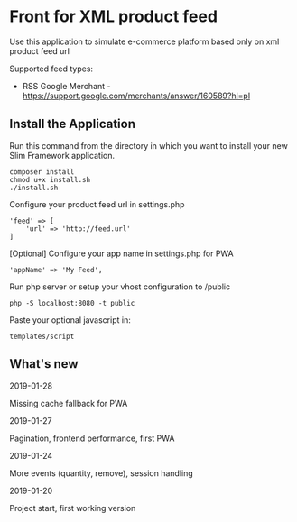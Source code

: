 # Front for XML product feed

Use this application to simulate e-commerce platform based only on xml product feed url 
 
Supported feed types:
- RSS Google Merchant - https://support.google.com/merchants/answer/160589?hl=pl

## Install the Application

Run this command from the directory in which you want to install your new Slim Framework application.

    composer install
    chmod u+x install.sh
    ./install.sh
    
Configure your product feed url in settings.php
    
    'feed' => [
        'url' => 'http://feed.url'
    ]

[Optional] Configure your app name in settings.php for PWA
    
    'appName' => 'My Feed',

Run php server or setup your vhost configuration to /public
    
    php -S localhost:8080 -t public
    
Paste your optional javascript in:

    templates/script
   
## What's new
2019-01-28

Missing cache fallback for PWA

2019-01-27

Pagination, frontend performance, first PWA

2019-01-24

More events (quantity, remove), session handling

2019-01-20

Project start, first working version

